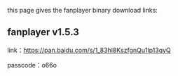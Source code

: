 this page gives the fanplayer binary download links:

fanplayer v1.5.3
----------------
link：https://pan.baidu.com/s/1_83hl8KszfgnQu1lp13qyQ

passcode：o66o

